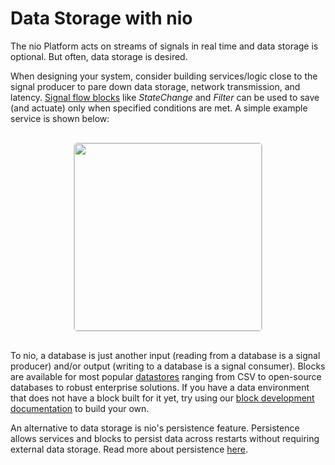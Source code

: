 # Data Storage with nio

The nio Platform acts on streams of signals in real time and data storage is optional. But often, data storage is desired.

When designing your system, consider building services/logic close to the signal producer to pare down data storage, network transmission, and latency. [Signal flow blocks](https://blocks.n.io/?category=Signal%20Flow) like _StateChange_ and _Filter_ can be used to save (and actuate) only when specified conditions are met. A simple example service is shown below:

<img src="/img/signal-flow-service.png" style="display:block; height:300px; margin: 30px auto; border: 1px solid #ccc; border-radius: 6px;" />

To nio, a database is just another input (reading from a database is a signal producer) and/or output (writing to a database is a signal consumer). Blocks are available for most popular [datastores](https://blocks.n.io/?category=Database) ranging from CSV to open-source databases to robust enterprise solutions. If you have a data environment that does not have a block built for it yet, try using our [block development documentation](/blocks/block-development/README.md) to build your own.

An alternative to data storage is nio's persistence feature. Persistence allows services and blocks to persist data across restarts without requiring external data storage. Read more about persistence [here](/data/persistence.md).

